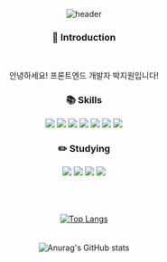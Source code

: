 <!--
**Jiwonp12/Jiwonp12** is a ✨ _special_ ✨ repository because its `README.md` (this file) appears on your GitHub profile.

Here are some ideas to get you started:

- 🔭 I’m currently working on ...
- 🌱 I’m currently learning ...
- 👯 I’m looking to collaborate on ...
- 🤔 I’m looking for help with ...
- 💬 Ask me about ...
- 📫 How to reach me: ...
- 😄 Pronouns: ...
- ⚡ Fun fact: ...
-->
<div align=center>
  
![header](https://capsule-render.vercel.app/api?type=waving&color=gradient&customColorList=0,2,2,2,2,3&height=200&section=header&text=Hello!%20I'm%20Jiwon&fontSize=60&animation=fadeIn)
  <h3>🐣 Introduction</h3>
  <br/>
 <p>안녕하세요! 프론트엔드 개발자 박지원입니다!</p>
 <h3>📚 Skills</h3>
  <img src="https://img.shields.io/badge/HTML5-E34F26?style=flat&logo=HTML5&logoColor=white"/>
  <img src="https://img.shields.io/badge/CSS3-1572B6?style=flat&logo=CSS3&logoColor=white"/>
  <img src="https://img.shields.io/badge/StyledComponents-DB7093?style=flat&logo=styled-Components&logoColor=white"/>
  <img src="https://img.shields.io/badge/Tailwind CSS-06B6D4?style=flat&logo=Tailwind CSS&logoColor=white"/>
  <img src="https://img.shields.io/badge/JavaScript-F7DF1E?style=flat&logo=Javascript&logoColor=white"/>
  <img src="https://img.shields.io/badge/TypeScript-3178C6?style=flat&logo=Typescript&logoColor=white"/>
  <img src="https://img.shields.io/badge/React-61DAFB?style=flat&logo=React&logoColor=white"/>
  <br/>
<h3>✏️ Studying</h3>
  <img src="https://img.shields.io/badge/TypeScript-3178C6?style=flat&logo=Typescript&logoColor=white"/>
  <img src="https://img.shields.io/badge/Redux-764ABC?style=flat&logo=Redux&logoColor=white"/>
  <img src="https://img.shields.io/badge/Recoil-3578E5?style=flat&logo=Recoil&logoColor=white"/>
  <img src="https://img.shields.io/badge/ReactQuery-FF4154?style=flat&logo=ReactQuery&logoColor=white"/>
<br/><br/><br/><br/>
  
[![Top Langs](https://github-readme-stats.vercel.app/api/top-langs/?username=Jiwonp12&langs_count=8)](https://github.com/Jiwonp12/github-readme-stats)
<br/><br/><br/>
![Anurag's GitHub stats](https://github-readme-stats.vercel.app/api?username=Jiwonp12&show_icons=true&theme=dark)
</div>
